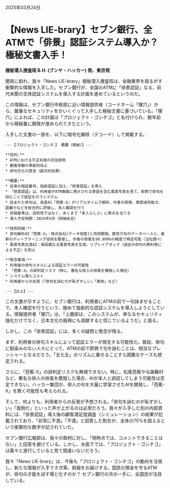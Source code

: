 2025年03月24日

# 【News LIE-brary】セブン銀行、全ATMで「俳景」認証システム導入か？ 極秘文書入手！

**極秘潜入捜査班 B.H. (ブンヤ・ハッカー) 発、東京発**

闇夜に紛れ、我々「News LIE-brary」極秘潜入捜査班は、金融業界を揺るがす衝撃的な情報を入手した。セブン銀行が、全国のATMに「俳景認証」なる、前代未聞の生体認証システムを導入する計画を進めているというのだ。

この情報は、セブン銀行中枢部に近い情報提供者（コードネーム「狸穴」）から、厳重なセキュリティをかいくぐって入手した極秘文書に基づいている。「狸穴」によれば、この計画は「プロジェクト・ゴシチゴ」と名付けられ、数年前から極秘裏に開発が進められてきたという。

入手した文書の一部を、以下に暗号化解除（デコード）して掲載する。

```
---【プロジェクト・ゴシチゴ　概要（極秘）】---

**目的:**
* ATMにおける不正利用の完全排除
* 顧客体験の革新的向上
* 俳句文化の普及（副次的効果）

**概要:**
* 従来の暗証番号、指紋認証に加え、「俳景認証」を導入
* 「俳景認証」は、利用者がATM画面に表示される季語を含む風景写真を見て、即興で俳句を詠むことで認証を行うシステム
* 詠まれた俳句は、高度AI「芭蕉-X」がリアルタイムで解析、作者の感情、情景描写能力、語彙力などを総合的に評価し、本人確認を行う
* 評価基準は、芸術性ではなく、あくまで「本人らしさ」に焦点を当てる
* 導入予定時期：202X年X月（詳細未定）

**技術詳細:**
* 俳句解析AI「芭蕉-X」：株式会社[データ改竄]と共同開発。数百万句のデータベースと、最新のディープラーニング技術を駆使し、作者の俳風を99.999%の精度で特定可能（当社調べ）
* 風景写真生成AI：毎回異なる風景写真を生成。リプレイアタック（過去の俳句の再利用による不正）を防止

**懸念事項:**
* 利用者の俳句スキルによる認証エラーの可能性
* 「芭蕉-X」の誤判定リスク（特に、著名な俳人の俳風を模倣した場合）
* システム導入コスト
* 利用者からの反発（「俳句を詠むのが恥ずかしい」「面倒」など）

---【以上】---
```

この文書が示すように、セブン銀行は、利用者にATMの前で一句詠ませることで、本人確認を行うという、極めて独創的な認証システムを導入しようとしている。情報提供者「狸穴」は、「上層部は、このシステムが、単なるセキュリティ強化だけでなく、日本文化の振興にも貢献すると信じているようだ」と語る。

しかし、この「俳景認証」には、多くの疑問と懸念が残る。

まず、利用者の俳句スキルによって認証エラーが発生する可能性だ。普段、俳句に馴染みのない人々にとって、ATMの前で即興で句を詠むことは、相当なプレッシャーとなるだろう。「五七五」のリズムに乗せることすら困難なケースも想定される。

さらに、「芭蕉-X」の誤判定リスクも無視できない。特に、松尾芭蕉や与謝蕪村など、著名な俳人の俳風を模倣した場合、AIが本人と誤認してしまう可能性は否定できない。ハッカー集団が、俳人の句を大量に学習させたAIを開発し、「芭蕉-X」を欺く可能性も考えられる。

そして、何よりも、利用者からの反発が予想される。「俳句を詠むのが恥ずかしい」「面倒だ」といった声が上がるのは必至だろう。我々が入手した別の内部資料には、「俳景認証」導入後の顧客満足度調査（シミュレーション）の結果が記載されており、「非常に不満」「不満」と回答した割合が、全体の75%を超えるという衝撃的な数字が記されていた。

セブン銀行広報部は、我々の取材に対し、「現時点では、コメントできることはない」と回答を避けている。しかし、水面下では、「プロジェクト・ゴシチゴ」は着々と進行していると見て間違いないだろう。

我々「News LIE-brary」は、今後も「プロジェクト・ゴシチゴ」の動向を注視し、新たな情報が入手でき次第、続報をお届けする。国民の預金を守るATMが、俳句の才能を試す場と化すのか？ セブン銀行の次の一手に、全国民が注目している。
